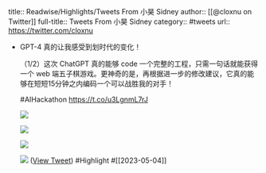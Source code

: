 title:: Readwise/Highlights/Tweets From 小昊 Sidney
author:: [[@cloxnu on Twitter]]
full-title:: Tweets From 小昊 Sidney
category:: #tweets
url:: https://twitter.com/cloxnu
- GPT-4 真的让我感受到划时代的变化！
  
  （1/2）这次 ChatGPT 真的能够 code 一个完整的工程，只需一句话就能获得一个 web 端五子棋游戏。更神奇的是，再根据进一步的修改建议，它真的能够在短短15分钟之内编码一个可以战胜我的对手！
  
  #AIHackathon https://t.co/u3LgnmL7rJ
  
  ![](https://pbs.twimg.com/media/FrQvDzoaMAAcAJq.jpg)
  
  ![](https://pbs.twimg.com/media/FrQvDznagAEy7pG.jpg)
  
  ![](https://pbs.twimg.com/media/FrQvDz1aAAIY3U0.jpg)
  
  ![](https://pbs.twimg.com/media/FrQvDzpaMAA2Zqt.jpg) ([View Tweet](https://twitter.com/cloxnu/status/1635984314897944576)) #Highlight #[[2023-05-04]]